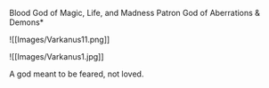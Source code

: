 Blood God of Magic, Life, and Madness
Patron God of Aberrations & Demons* 

![[Images/Varkanus11.png]]

![[Images/Varkanus1.jpg]]

A god meant to be feared, not loved. 

